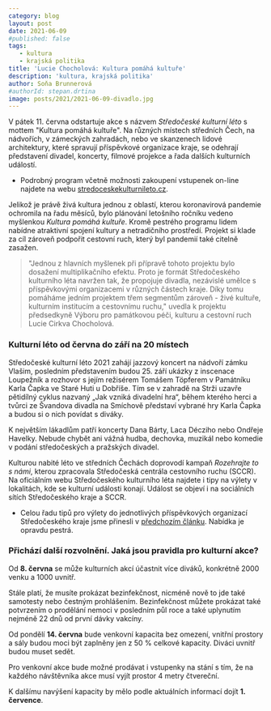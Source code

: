```yaml
---
category: blog
layout: post
date: 2021-06-09
#published: false
tags: 
   - kultura
   - krajská politika
title: 'Lucie Chocholová: Kultura pomáhá kultuře'
description: 'kultura, krajská politika'
author: Soňa Brunnerová
#authorId: stepan.drtina
image: posts/2021/2021-06-09-divadlo.jpg
---
```


V pátek 11. června odstartuje akce s názvem *Středočeské kulturní léto* s mottem "Kultura pomáhá kultuře". Na různých místech středních Čech, na nádvořích, v zámeckých zahradách, nebo ve skanzenech lidové architektury, které spravují příspěvkové organizace kraje, se odehrají představení divadel, koncerty, filmové projekce a řada dalších kulturních událostí. 

* Podrobný program včetně možnosti zakoupení vstupenek on-line najdete na webu [stredoceskekulturnileto.cz](http://www.stredoceskekulturnileto.cz/).

Jelikož je právě živá kultura jednou z oblastí, kterou koronavirová pandemie ochromila na řadu měsíců, bylo plánování letošního ročníku vedeno myšlenkou *Kultura pomáhá kultuře*. Kromě pestrého programu lidem nabídne atraktivní spojení kultury a netradičního prostředí. Projekt si klade za cíl zároveň podpořit cestovní ruch, který byl pandemií také citelně zasažen.

> "Jednou z hlavních myšlenek při přípravě tohoto projektu bylo dosažení multiplikačního efektu. Proto je formát Středočeského kulturního léta navržen tak, že propojuje divadla, nezávislé umělce s příspěvkovými organizacemi v různých částech kraje. Díky tomu pomáháme jedním projektem třem segmentům zároveň - živé kultuře, kulturním institucím a cestovnímu ruchu," uvedla k projektu předsedkyně Výboru pro památkovou péči, kulturu a cestovní ruch Lucie Cirkva Chocholová.

### Kulturní léto od června do září na 20 místech
Středočeské kulturní léto 2021 zahájí jazzový koncert na nádvoří zámku Vlašim, posledním představením budou 25. září ukázky z inscenace Loupežník a rozhovor s jejím režisérem Tomášem Töpferem v Památníku Karla Čapka ve Staré Huti u Dobříše. Tím se v zahradě na Strži uzavře pětidílný cyklus nazvaný „Jak vzniká divadelní hra“, během kterého herci a tvůrci ze Švandova divadla na Smíchově představí vybrané hry Karla Čapka a budou si o nich povídat s diváky. 

K největším lákadlům patří koncerty Dana Bárty, Laca Décziho nebo Ondřeje Havelky. Nebude chybět ani vážná hudba, dechovka, muzikál nebo komedie v podání středočeských a pražských divadel.

Kulturou nabité léto ve středních Čechách doprovodí kampaň *Rozehrajte to s námi*, kterou zpracovala Středočeská centrála cestovního ruchu (SCCR). Na oficiálním webu Středočeského kulturního léta najdete i tipy na výlety v lokalitách, kde se kulturní události konají. Událost se objeví i na sociálních sítích Středočeského kraje a SCCR. 

* Celou řadu tipů pro výlety do jednotlivých příspěvkových organizací Středočeského kraje jsme přinesli v [předchozím článku](https://stredocesky.pirati.cz/aktuality/kulturni-objekty-ve-strednich-cechach-se-otevrely.html). Nabídka je opravdu pestrá.
 
### Přichází další rozvolnění. Jaká jsou pravidla pro kulturní akce?

Od **8. června** se může kulturních akcí účastnit více diváků, konkrétně 2000 venku a 1000 uvnitř. 

Stále platí, že musíte prokázat bezinfekčnost, nicméně nově to jde také samotesty nebo čestným prohlášením. Bezinfekčnost můžete prokázat také potvrzením o prodělání nemoci v posledním půl roce a také uplynutím nejméně 22 dnů od první dávky vakcíny.

Od pondělí **14. června** bude venkovní kapacita bez omezení, vnitřní prostory a sály budou moci být zaplněny jen z 50 % celkové kapacity. Diváci uvnitř budou muset sedět. 

Pro venkovní akce bude možné prodávat i vstupenky na stání s tím, že na každého návštěvníka akce musí vyjít prostor 4 metry čtvereční.

K dalšímu navýšení kapacity by mělo podle aktuálních informací dojít **1. července**.
